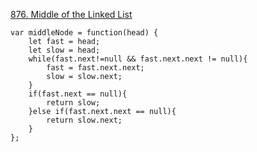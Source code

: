 [876. Middle of the Linked List](https://leetcode-cn.com/problems/middle-of-the-linked-list/)
```
var middleNode = function(head) {
    let fast = head;
    let slow = head;
    while(fast.next!=null && fast.next.next != null){
        fast = fast.next.next;
        slow = slow.next;
    }
    if(fast.next == null){
        return slow;
    }else if(fast.next.next == null){
        return slow.next;
    }
};
```